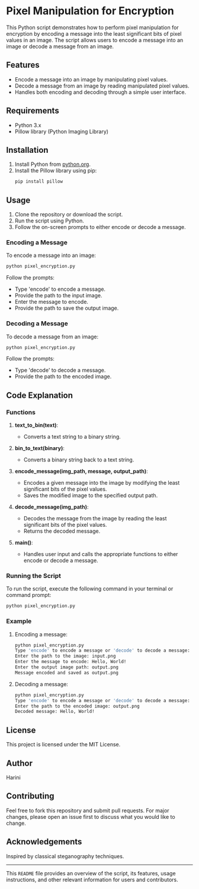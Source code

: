 # Pixel Manipulation for Encryption

This Python script demonstrates how to perform pixel manipulation for encryption by encoding a message into the least significant bits of pixel values in an image. The script allows users to encode a message into an image or decode a message from an image.

## Features

- Encode a message into an image by manipulating pixel values.
- Decode a message from an image by reading manipulated pixel values.
- Handles both encoding and decoding through a simple user interface.

## Requirements

- Python 3.x
- Pillow library (Python Imaging Library)

## Installation

1. Install Python from [python.org](https://www.python.org/).
2. Install the Pillow library using pip:
    ```sh
    pip install pillow
    ```

## Usage

1. Clone the repository or download the script.
2. Run the script using Python.
3. Follow the on-screen prompts to either encode or decode a message.

### Encoding a Message

To encode a message into an image:

```sh
python pixel_encryption.py
```

Follow the prompts:
- Type 'encode' to encode a message.
- Provide the path to the input image.
- Enter the message to encode.
- Provide the path to save the output image.

### Decoding a Message

To decode a message from an image:

```sh
python pixel_encryption.py
```

Follow the prompts:
- Type 'decode' to decode a message.
- Provide the path to the encoded image.

## Code Explanation

### Functions

1. **text_to_bin(text)**:
    - Converts a text string to a binary string.

2. **bin_to_text(binary)**:
    - Converts a binary string back to a text string.

3. **encode_message(img_path, message, output_path)**:
    - Encodes a given message into the image by modifying the least significant bits of the pixel values.
    - Saves the modified image to the specified output path.

4. **decode_message(img_path)**:
    - Decodes the message from the image by reading the least significant bits of the pixel values.
    - Returns the decoded message.

5. **main()**:
    - Handles user input and calls the appropriate functions to either encode or decode a message.

### Running the Script

To run the script, execute the following command in your terminal or command prompt:

```sh
python pixel_encryption.py
```

### Example

1. Encoding a message:
    ```sh
    python pixel_encryption.py
    Type 'encode' to encode a message or 'decode' to decode a message: encode
    Enter the path to the image: input.png
    Enter the message to encode: Hello, World!
    Enter the output image path: output.png
    Message encoded and saved as output.png
    ```

2. Decoding a message:
    ```sh
    python pixel_encryption.py
    Type 'encode' to encode a message or 'decode' to decode a message: decode
    Enter the path to the encoded image: output.png
    Decoded message: Hello, World!
    ```

## License

This project is licensed under the MIT License.

## Author

Harini

## Contributing

Feel free to fork this repository and submit pull requests. For major changes, please open an issue first to discuss what you would like to change.

## Acknowledgements

Inspired by classical steganography techniques.

---

This `README` file provides an overview of the script, its features, usage instructions, and other relevant information for users and contributors.
